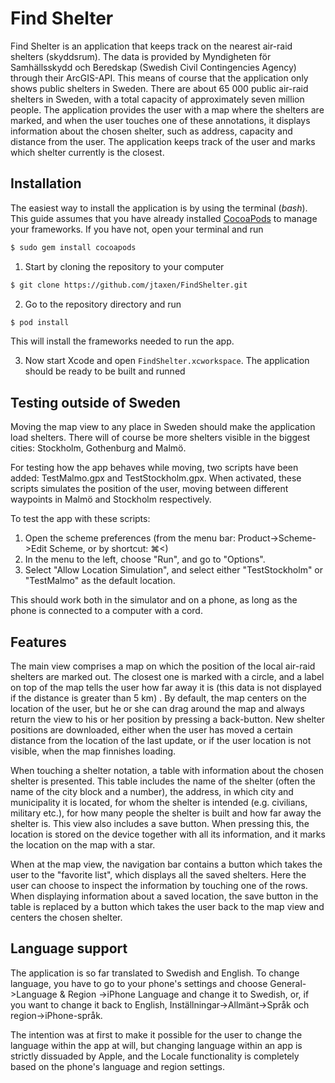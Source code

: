 # Find Shelter

Find Shelter is an application that keeps track on the nearest air-raid shelters (skyddsrum). The data is provided by Myndigheten för Samhällsskydd och Beredskap (Swedish Civil Contingencies Agency) through their ArcGIS-API. This means of course that the application only shows public shelters in Sweden. There are about 65 000 public air-raid shelters in Sweden, with a total capacity of approximately seven million people. The application provides the user with a map where the shelters are marked, and when the user touches one of these annotations, it displays information about the chosen shelter, such as address, capacity and distance from the user. The application keeps track of the user and marks which shelter currently is the closest.

## Installation

The easiest way to install the application is by using the terminal (_bash_). This guide assumes that you have already installed [CocoaPods](https://cocoapods.org/) to manage your frameworks. If you have not, open your terminal and run

```bash
$ sudo gem install cocoapods
```

1. Start by cloning the repository to your computer

```bash
$ git clone https://github.com/jtaxen/FindShelter.git
```

2. Go to the repository directory and run

```bash
$ pod install
```

This will install the frameworks needed to run the app.

3. Now start Xcode and open ```FindShelter.xcworkspace```. The application should be ready to be built and runned

## Testing outside of Sweden

Moving the map view to any place in Sweden should make the application load shelters. There will of course be more shelters visible in the biggest cities: Stockholm, Gothenburg and Malmö.

For testing how the app behaves while moving, two scripts have been added: TestMalmo.gpx and TestStockholm.gpx. When activated, these scripts simulates the position of the user, moving between different waypoints in Malmö and Stockholm respectively.

To test the app with these scripts:

1. Open the scheme preferences (from the menu bar: Product->Scheme->Edit Scheme, or by shortcut: ⌘<)
2. In the menu to the left, choose "Run", and go to "Options".
3. Select "Allow Location Simulation", and select either "TestStockholm" or "TestMalmo" as the default location.

This should work both in the simulator and on a phone, as long as the phone is connected to a computer with a cord.

## Features

The main view comprises a map on which the position of the local air-raid shelters are marked out. The closest one is marked with a circle, and a label on top of the map tells the user how far away it is (this data is not displayed if the distance is greater than 5 km) . By default, the map centers on the location of the user, but he or she can drag around the map and always return the view to his or her position by pressing a back-button. New shelter positions are downloaded, either when the user has moved a certain distance from the location of the last update, or if the user location is not visible, when the map finnishes loading.

When touching a shelter notation, a table with information about the chosen shelter is presented. This table includes the name of the shelter (often the name of the city block and a number), the address, in which city and municipality it is located, for whom the shelter is intended (e.g. civilians, military etc.), for how many people the shelter is built and how far away the shelter is. This view also includes a save button. When pressing this, the location is stored on the device together with all its information, and it marks the location on the map with a star.

When at the map view, the navigation bar contains a button which takes the user to the "favorite list", which displays all the saved shelters. Here the user can choose to inspect the information by touching one of the rows. When displaying information about a saved location, the save button in the table is replaced by a button which takes the user back to the map view and centers the chosen shelter.

## Language support

The application is so far translated to Swedish and English. To change language, you have to go to your phone's settings and choose General->Language & Region ->iPhone Language and change it to Swedish, or, if you want to change it back to English, Inställningar->Allmänt->Språk och region->iPhone-språk.

The intention was at first to make it possible for the user to change the language within the app at will, but changing language within an app is strictly dissuaded by Apple, and the Locale functionality is completely based on the phone's language and region settings.
